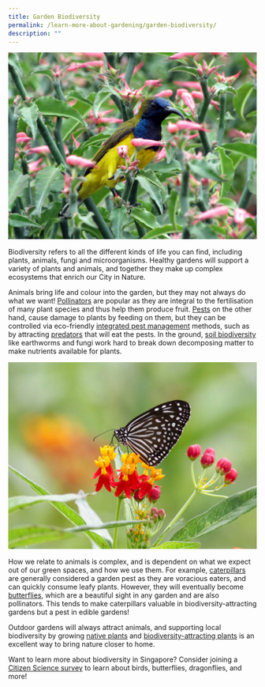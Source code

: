 ```yaml
---
title: Garden Biodiversity
permalink: /learn-more-about-gardening/garden-biodiversity/
description: ""
---
```

<img title="A male Olive-backed sunbird feeding on nectar from Devil's Backbone flowers. Photo by Victoria Lim." src="/images/Biodiversity/OliveBackedSunbird_VictoriaLim.jpg">
<p>Biodiversity refers to all the different kinds of life you can find, including plants, animals, fungi and microorganisms. Healthy gardens will support a variety of plants and animals, and together they make up complex ecosystems that enrich our City in Nature.</p>
<p>Animals bring life and colour into the garden, but they may not always do what we want! <a href="/page-index/biodiversity/pollinators/">Pollinators</a> are popular as they are integral to the fertilisation of many plant species and thus help them produce fruit. <a href="/page-index/pests/pests/">Pests</a> on the other hand, cause damage to plants by feeding on them, but they can be controlled via eco-friendly <a href="/page-index/horticulture-techniques/ipm/">integrated pest management</a> methods, such as by attracting <a href="/page-index/biodiversity/predators/">predators</a> that will eat the pests. In the ground, <a href="/page-index/biodiversity/soil-biodiversity/">soil biodiversity</a> like earthworms and fungi work hard to break down decomposing matter to make nutrients available for plants.   </p>
<img title="A Glassy Tiger butterfly feeding on nectar from bloodflowers. Photo by Jacqueline Chua." src="/images/Biodiversity/glassy%20tiger_jacchua.jpg">
<p>How we relate to animals is complex, and is dependent on what we expect out of our green spaces, and how we use them. For example, <a href="/page-index/pests/caterpillars/">caterpillars</a> are generally considered a garden pest as they are voracious eaters, and can quickly consume leafy plants. However, they will eventually become <a href="/page-index/biodiversity/pollinators/">butterflies</a>, which are a beautiful sight in any garden and are also pollinators. This tends to make caterpillars valuable in biodiversity-attracting gardens but a pest in edible gardens! </p>
<p>Outdoor gardens will always attract animals, and supporting local biodiversity by growing <a href="/page-index/glossary/native-plants/">native plants</a> and <a href="/page-index/glossary/biodiversity-attracting-plants/">biodiversity-attracting plants</a> is an excellent way to bring nature closer to home. </p>
<p>Want to learn more about biodiversity in Singapore? Consider joining a <a href="https://www.nparks.gov.sg/biodiversity/community-in-nature-initiative/citizen-science-programmes">Citizen Science survey</a> to learn about birds, butterflies, dragonflies, and more!</p>